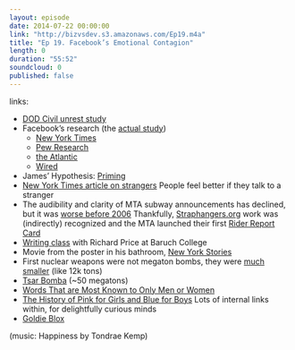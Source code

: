```yaml
---
layout: episode
date: 2014-07-22 00:00:00
link: "http://bizvsdev.s3.amazonaws.com/Ep19.m4a"
title: "Ep 19. Facebook’s Emotional Contagion"
length: 0
duration: "55:52"
soundcloud: 0
published: false
---
```


links:

- [DOD Civil unrest study](http://rt.com/usa/169848-pentagon-facebook-study-minerva/)
- Facebook’s research (the [actual study](http://www.pnas.org/content/111/24/8788.full.pdf))
	- [New York Times](http://www.nytimes.com/2014/06/30/technology/facebook-tinkers-with-users-emotions-in-news-feed-experiment-stirring-outcry.html?_r=0)
	- [Pew Research](http://www.pewresearch.org/fact-tank/2014/07/02/facebooks-experiment-is-just-the-latest-to-manipulate-you-in-the-name-of-research/)
	- [the Atlantic](http://www.theatlantic.com/technology/archive/2014/06/everything-we-know-about-facebooks-secret-mood-manipulation-experiment/373648/)
	- [Wired](http://www.wired.com/2014/06/everything-you-need-to-know-about-facebooks-manipulative-experiment/)
- James’ Hypothesis: [Priming](http://www.psychologytoday.com/basics/priming)
- [New York Times article on strangers](http://www.nytimes.com/2014/04/26/opinion/sunday/hello-stranger.html?_r=0) People feel better if they talk to a stranger
- The audibility and clarity of MTA subway announcements has declined, but it was [worse before 2006](http://gothamist.com/2006/03/02/like_duh_subway_1.php) Thankfully, [Straphangers.org](http://www.straphangers.org) work was (indirectly) recognized and the MTA launched their first [Rider Report Card](http://blog.tstc.org/2008/01/11/what-will-the-mta-do-with-those-subway-report-cards-anyway/)
- [Writing class](http://www.baruch.cuny.edu/wsas/academics/writer_in_residence/richard_price.htm) with Richard Price at Baruch College 
- Movie from the poster in his bathroom, [New York Stories](http://en.wikipedia.org/wiki/New_York_Stories)
- First nuclear weapons were not megaton bombs, they were [much smaller](http://world-war-2.info/atomic-bomb/) (like 12k tons)
- [Tsar Bomba](http://en.wikipedia.org/wiki/Tsar_Bomba) (~50 megatons)
- [Words That are Most Known to Only Men or Women](http://www.businessinsider.com/gender-and-vocabulary-analysis-2014-6)
- [The History of Pink for Girls and Blue for Boys](http://jezebel.com/5790638/the-history-of-pink-for-girls-blue-for-boys) Lots of internal links within, for delightfully curious minds
- [Goldie Blox](http://www.goldieblox.com)

(music: Happiness by Tondrae Kemp)
